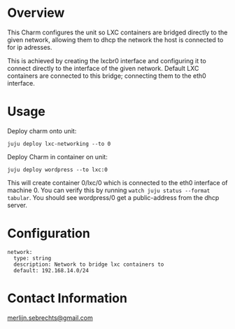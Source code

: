 # Overview

This Charm configures the unit so LXC containers are bridged directly to the given network, allowing them to dhcp the network the host is connected to for ip adresses.

This is achieved by creating the lxcbr0 interface and configuring it to connect directly to the interface of the given network. Default LXC containers are connected to this bridge; connecting them to the eth0 interface.

# Usage

Deploy charm onto unit:

    juju deploy lxc-networking --to 0

Deploy Charm in container on unit:

    juju deploy wordpress --to lxc:0

This will create container 0/lxc/0 which is connected to the eth0 interface of machine 0. You can verify this by running `watch juju status --format tabular`. You should see wordpress/0 get a public-address from the dhcp server.

# Configuration

    network:
      type: string
      description: Network to bridge lxc containers to
      default: 192.168.14.0/24

# Contact Information

merlijn.sebrechts@gmail.com
